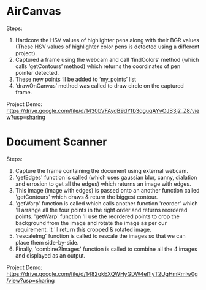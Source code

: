 # AirCanvas

Steps:

1. Hardcore the HSV values of highlighter pens along with their BGR values (These HSV values of highlighter color pens is detected using a different project).
2. Captured a frame using the webcam and call ‘findColors’ method (which calls ‘getContours’ method) which returns the coordinates of pen pointer detected.
3. These new points ‘ll be added to ‘my_points’ list
4. ‘drawOnCanvas’ method was called to draw circle on the captured frame.

Project Demo: https://drive.google.com/file/d/1430bVFAydB9dYfb3qguqAYvOJB3j2_Z8/view?usp=sharing

# Document Scanner

Steps:

1. Capture the frame containing the document using external webcam.
2. 'getEdges' function is called (which uses gaussian blur, canny, dialation and errosion to get all the edges) which returns an image with edges.
3. This image (image with edges) is passed onto an another function called 'getContours' which draws & return the biggest contour. 
4. 'getWarp' function is called which calls another function 'reorder' which 'll arrange all the four points in the right order and returns reordered points. 'getWarp' function 'll use the reordered points to crop the background from the image and rotate the image as per our requirement. It 'll return this cropped & rotated image.
5. 'rescaleImg' function is called to rescale the images so that we can place them side-by-side. 
6. Finally, 'combine2Images' function is called to combine all the 4 images and displayed as an output.

Project Demo: https://drive.google.com/file/d/1482qkEXQWHyGDW4eI1lyT2UgHmRmlw0g/view?usp=sharing
